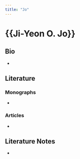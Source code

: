 ```yaml
---
title: "Jo"
---
```


# {{Ji-Yeon O. Jo}}

## Bio
- 

## Literature
### Monographs 
- 

### Articles 
- 

## Literature Notes
-